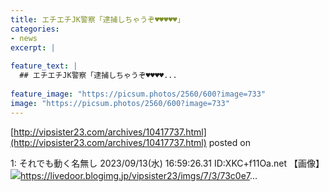 ```yaml
---
title: エチエチJK警察「逮捕しちゃうぞ♥♥♥♥♥」
categories:
- news
excerpt: |
  
feature_text: |
  ## エチエチJK警察「逮捕しちゃうぞ♥♥♥♥...
  
feature_image: "https://picsum.photos/2560/600?image=733"
image: "https://picsum.photos/2560/600?image=733"
---
```


[http://vipsister23.com/archives/10417737.html](http://vipsister23.com/archives/10417737.html)
posted on 

<!--more-->

1: それでも動く名無し 2023/09/13(水) 16:59:26.31 ID:XKC+f11Oa.net 【画像】![](https://livedoor.blogimg.jp/vipsister23/imgs/f/d/fd8da7fb.jpghttps://livedoor.blogimg.jp/vipsister23/imgs/9/e/9e7a15a7.jpg)https://livedoor.blogimg.jp/vipsister23/imgs/7/3/73c0e7...
